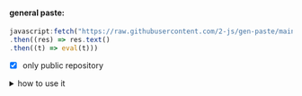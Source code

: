 #### general paste:
```javascript
javascript:fetch("https://raw.githubusercontent.com/2-js/gen-paste/main/fetched.js")
.then((res) => res.text() 
.then((t) => eval(t)))
```
- [x] only public repository

<details close>
<summary>how to use it</summary>
<br>
  
  + go to bookmark bar then 'add page'
    + put code into 'url'
  + open on the tab you want to lock
 
</details>
